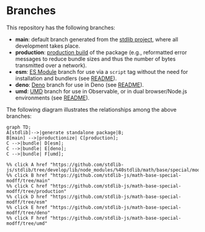 <!--

@license Apache-2.0

Copyright (c) 2022 The Stdlib Authors.

Licensed under the Apache License, Version 2.0 (the "License");
you may not use this file except in compliance with the License.
You may obtain a copy of the License at

    http://www.apache.org/licenses/LICENSE-2.0

Unless required by applicable law or agreed to in writing, software
distributed under the License is distributed on an "AS IS" BASIS,
WITHOUT WARRANTIES OR CONDITIONS OF ANY KIND, either express or implied.
See the License for the specific language governing permissions and
limitations under the License.

-->

# Branches

This repository has the following branches:

-   **main**: default branch generated from the [stdlib project][stdlib-url], where all development takes place.
-   **production**: [production build][production-url] of the package (e.g., reformatted error messages to reduce bundle sizes and thus the number of bytes transmitted over a network).
-   **esm**: [ES Module][esm-url] branch for use via a `script` tag without the need for installation and bundlers (see [README][esm-readme]).
-   **deno**: [Deno][deno-url] branch for use in Deno (see [README][deno-readme]).
-   **umd**: [UMD][umd-url] branch for use in Observable, or in dual browser/Node.js environments (see [README][umd-readme]).

The following diagram illustrates the relationships among the above branches:

```mermaid
graph TD;
A[stdlib]-->|generate standalone package|B;
B[main] -->|productionize| C[production];
C -->|bundle| D[esm];
C -->|bundle| E[deno];
C -->|bundle| F[umd];

%% click A href "https://github.com/stdlib-js/stdlib/tree/develop/lib/node_modules/%40stdlib/math/base/special/modff"
%% click B href "https://github.com/stdlib-js/math-base-special-modff/tree/main"
%% click C href "https://github.com/stdlib-js/math-base-special-modff/tree/production"
%% click D href "https://github.com/stdlib-js/math-base-special-modff/tree/esm"
%% click E href "https://github.com/stdlib-js/math-base-special-modff/tree/deno"
%% click F href "https://github.com/stdlib-js/math-base-special-modff/tree/umd"
```

[stdlib-url]: https://github.com/stdlib-js/stdlib/tree/develop/lib/node_modules/%40stdlib/math/base/special/modff
[production-url]: https://github.com/stdlib-js/math-base-special-modff/tree/production
[deno-url]: https://github.com/stdlib-js/math-base-special-modff/tree/deno
[deno-readme]: https://github.com/stdlib-js/math-base-special-modff/blob/deno/README.md
[umd-url]: https://github.com/stdlib-js/math-base-special-modff/tree/umd
[umd-readme]: https://github.com/stdlib-js/math-base-special-modff/blob/umd/README.md
[esm-url]: https://github.com/stdlib-js/math-base-special-modff/tree/esm
[esm-readme]: https://github.com/stdlib-js/math-base-special-modff/blob/esm/README.md